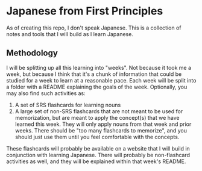 # Japanese from First Principles

As of creating this repo, I don't speak Japanese. This is a collection of notes and tools that I will build as I learn Japanese.

## Methodology

I will be splitting up all this learning into "weeks". Not because it took me a week, but because I think that it's a chunk of information that could be studied for a week to learn at a reasonable pace. Each week will be split into a folder with a README explaining the goals of the week. Optionally, you may also find such activities as:

1. A set of SRS flashcards for learning nouns
2. A large set of non-SRS flashcards that are not meant to be used for memorization, but are meant to apply the concept(s) that we have learned this week. They will only apply nouns from that week and prior weeks. There should be "too many flashcards to memorize", and you should just use them until you feel comfortable with the concepts.

These flashcards will probably be available on a website that I will build in conjunction with learning Japanese. There will probably be non-flashcard activities as well, and they will be explained within that week's README.
